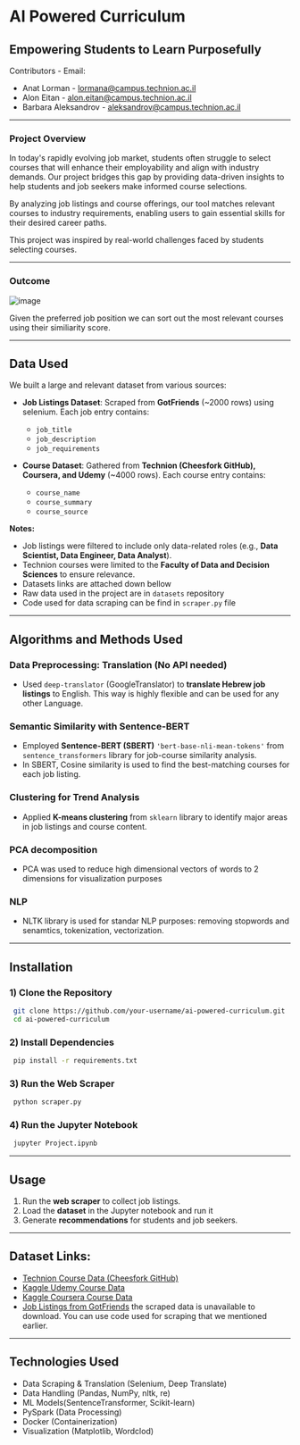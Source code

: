 # AI Powered Curriculum

## Empowering Students to Learn Purposefully

Contributors - Email:
- Anat Lorman - lormana@campus.technion.ac.il
- Alon Eitan - alon.eitan@campus.technion.ac.il
- Barbara Aleksandrov - aleksandrov@campus.technion.ac.il


---

### Project Overview
In today's rapidly evolving job market, students often struggle to select courses that will enhance their employability and align with industry demands. Our project bridges this gap by providing data-driven insights to help students and job seekers make informed course selections.

By analyzing job listings and course offerings, our tool matches relevant courses to industry requirements, enabling users to gain essential skills for their desired career paths.

This project was inspired by real-world challenges faced by students selecting courses.

---
### Outcome
![image](https://github.com/user-attachments/assets/c3d568f1-adc9-4ac1-bcfb-123069e4f7ef)

Given the preferred job position we can sort out the most relevant courses using their similiarity score. 

---

## **Data Used**
We built a large and relevant dataset from various sources:
- **Job Listings Dataset**: Scraped from **GotFriends** (~2000 rows) using selenium. Each job entry contains:
  - `job_title`
  - `job_description`
  - `job_requirements`
        
- **Course Dataset**: Gathered from **Technion (Cheesfork GitHub), Coursera, and Udemy** (~4000 rows). Each course entry contains:
  - `course_name`
  - `course_summary`
  - `course_source`

**Notes:**
- Job listings were filtered to include only data-related roles (e.g., **Data Scientist, Data Engineer, Data Analyst**).
- Technion courses were limited to the **Faculty of Data and Decision Sciences** to ensure relevance.
- Datasets links are attached down bellow
- Raw data used in the project are in `datasets` repository 
- Code used for data scraping can be find in `scraper.py` file

---

## **Algorithms and Methods Used**
### Data Preprocessing: Translation (No API needed)
- Used `deep-translator` (GoogleTranslator) to **translate Hebrew job listings** to English. This way is highly flexible and can be used for any other Language.

### Semantic Similarity with Sentence-BERT
- Employed **Sentence-BERT (SBERT)** `'bert-base-nli-mean-tokens'` from `sentence_transformers` library for job-course similarity analysis.
- In SBERT, Cosine similarity is used to find the best-matching courses for each job listing.

### Clustering for Trend Analysis
- Applied **K-means clustering** from `sklearn` library to identify major areas in job listings and course content.

### PCA decomposition
- PCA was used to reduce high dimensional vectors of words to 2 dimensions for visualization purposes

### NLP
- NLTK library is used for standar NLP purposes: removing stopwords and senamtics, tokenization, vectorization.

---

## **Installation**
### 1) Clone the Repository
```sh
 git clone https://github.com/your-username/ai-powered-curriculum.git
 cd ai-powered-curriculum
```
### 2) Install Dependencies
```sh
 pip install -r requirements.txt
```
### 3) Run the Web Scraper
```sh
 python scraper.py
```
### 4) Run the Jupyter Notebook
```sh
 jupyter Project.ipynb
```
---

## **Usage**
1. Run the **web scraper** to collect job listings. 
2. Load the **dataset** in the Jupyter notebook and run it
3. Generate **recommendations** for students and job seekers.

---
## **Dataset Links**:
- [Technion Course Data (Cheesfork GitHub)](https://github.com/michael-maltsev/technion-sap-info-fetcher)
- [Kaggle Udemy Course Data](https://www.kaggle.com/datasets/suddharshan/best-data-science-courses-udemy)
- [Kaggle Coursera Course Data](https://www.kaggle.com/datasets/tianyimasf/coursera-course-dataset)
- [Job Listings from GotFriends](https://www.gotfriends.co.il/) the scraped data is unavailable to download. You can use code used for scraping that we mentioned earlier. 

---

## Technologies Used
- Data Scraping & Translation (Selenium, Deep Translate)
- Data Handling (Pandas, NumPy, nltk, re)
- ML Models(SentenceTransformer, Scikit-learn)
- PySpark (Data Processing)
- Docker (Containerization)
- Visualization (Matplotlib, Wordclod)
